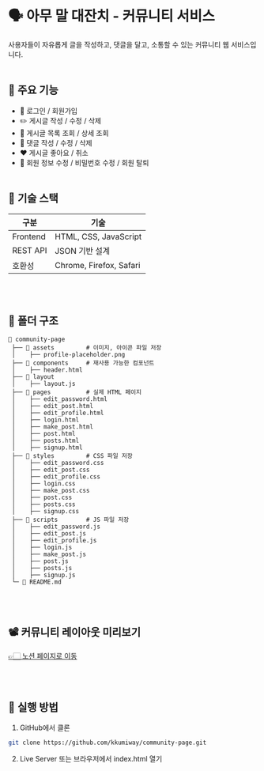 # 🗣️ 아무 말 대잔치 - 커뮤니티 서비스

사용자들이 자유롭게 글을 작성하고, 댓글을 달고, 소통할 수 있는 커뮤니티 웹 서비스입니다.
<br/><br/>

## 📌 주요 기능

- 🔗 로그인 / 회원가입
- ✏️ 게시글 작성 / 수정 / 삭제
- 📄 게시글 목록 조회 / 상세 조회
- 💬 댓글 작성 / 수정 / 삭제
- ❤️ 게시글 좋아요 / 취소
- 👤 회원 정보 수정 / 비밀번호 수정 / 회원 탈퇴
<br/><br/>

## 🧱 기술 스택

| 구분 | 기술 |
|------|------|
| Frontend | HTML, CSS, JavaScript |
| REST API | JSON 기반 설계 |
| 호환성 | Chrome, Firefox, Safari |  

<br/><br/>
## 🔗 폴더 구조

```
📂 community-page
 ├── 📂 assets         # 이미지, 아이콘 파일 저장
 │    ├── profile-placeholder.png
 ├── 📂 components     # 재사용 가능한 컴포넌트
 │    ├── header.html
 ├── 📂 layout
 │    ├── layout.js
 ├── 📂 pages          # 실제 HTML 페이지
 │    ├── edit_password.html
 │    ├── edit_post.html
 │    ├── edit_profile.html
 │    ├── login.html
 │    ├── make_post.html
 │    ├── post.html
 │    ├── posts.html
 │    ├── signup.html
 ├── 📂 styles         # CSS 파일 저장
 │    ├── edit_password.css
 │    ├── edit_post.css
 │    ├── edit_profile.css
 │    ├── login.css
 │    ├── make_post.css
 │    ├── post.css
 │    ├── posts.css
 │    ├── signup.css
 ├── 📂 scripts        # JS 파일 저장
 │    ├── edit_password.js
 │    ├── edit_post.js
 │    ├── edit_profile.js
 │    ├── login.js
 │    ├── make_post.js
 │    ├── post.js
 │    ├── posts.js
 │    ├── signup.js
 └─ 📜 README.md
```  
<br/><br/>

## 📽️ 커뮤니티 레이아웃 미리보기

[👉🏻 노션 페이지로 이동](https://incongruous-soil-3de.notion.site/1c161094f689805584bbdd74c9233eab?pvs=4)

<br/><br/>

## 🧪 실행 방법

1. GitHub에서 클론

```bash
git clone https://github.com/kkumiway/community-page.git
```

2. Live Server 또는 브라우저에서 index.html 열기  